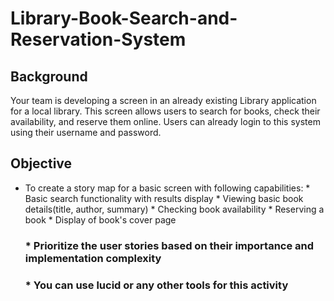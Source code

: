 # Library-Book-Search-and-Reservation-System

## Background
Your team is developing a screen in an already existing Library application for a local library. This screen allows users to search for books, check their availability, and reserve them online. 
Users can already login to this system using their username and password. 

## Objective
 * To create a story map for a basic screen with following capabilities:
           * Basic search functionality with results display
           * Viewing basic book details(title, author, summary)
           * Checking book availability
           * Reserving a book
           * Display of book's cover page
           
     ### * Prioritize the user stories based on their importance and implementation complexity
     ### * You can use lucid or any other tools for this activity
     
